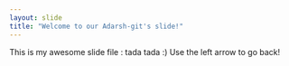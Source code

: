 ```yaml
---
layout: slide
title: "Welcome to our Adarsh-git's slide!"
---
```

This is my awesome slide file : tada tada :)
Use the left arrow to go back!
